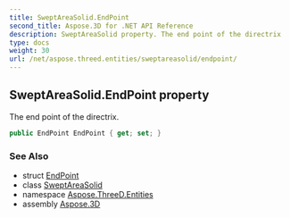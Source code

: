 ```yaml
---
title: SweptAreaSolid.EndPoint
second_title: Aspose.3D for .NET API Reference
description: SweptAreaSolid property. The end point of the directrix
type: docs
weight: 30
url: /net/aspose.threed.entities/sweptareasolid/endpoint/
---
```

## SweptAreaSolid.EndPoint property

The end point of the directrix.

```csharp
public EndPoint EndPoint { get; set; }
```

### See Also

* struct [EndPoint](../../endpoint/)
* class [SweptAreaSolid](../)
* namespace [Aspose.ThreeD.Entities](../../sweptareasolid/)
* assembly [Aspose.3D](../../../)


